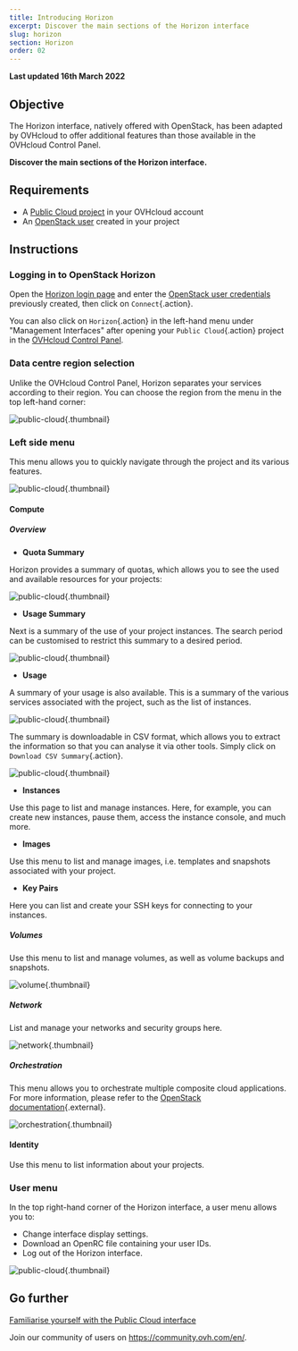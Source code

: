 ```yaml
---
title: Introducing Horizon
excerpt: Discover the main sections of the Horizon interface
slug: horizon
section: Horizon
order: 02
---
```


**Last updated 16th March 2022**

## Objective

The Horizon interface, natively offered with OpenStack, has been adapted by OVHcloud to offer additional features than those available in the OVHcloud Control Panel.

**Discover the main sections of the Horizon interface.**

## Requirements

- A [Public Cloud project](https://docs.ovh.com/ie/en/public-cloud/create_a_public_cloud_project/) in your OVHcloud account
- An [OpenStack user](../creation-and-deletion-of-openstack-user/) created in your project

## Instructions

### Logging in to OpenStack Horizon

Open the [Horizon login page](https://horizon.cloud.ovh.net/auth/login/) and enter the [OpenStack user credentials](../creation-and-deletion-of-openstack-user/) previously created, then click on `Connect`{.action}.

You can also click on `Horizon`{.action} in the left-hand menu under "Management Interfaces" after opening your `Public Cloud`{.action} project in the [OVHcloud Control Panel](https://www.ovh.com/auth/?action=gotomanager&from=https://www.ovh.ie/&ovhSubsidiary=ie).

### Data centre region selection

Unlike the OVHcloud Control Panel, Horizon separates your services according to their region. You can choose the region from the menu in the top left-hand corner:

![public-cloud](images/region2021.png){.thumbnail}

### Left side menu

This menu allows you to quickly navigate through the project and its various features.

![public-cloud](images/leftmenu2021.png){.thumbnail}

#### Compute

##### **Overview**

- **Quota Summary**

Horizon provides a summary of quotas, which allows you to see the used and available resources for your projects:

![public-cloud](images/quotas2021.png){.thumbnail}

- **Usage Summary**

Next is a summary of the use of your project instances. The search period can be customised to restrict this summary to a desired period.

![public-cloud](images/usagesummary2021.png){.thumbnail}

- **Usage**

A summary of your usage is also available. This is a summary of the various services associated with the project, such as the list of instances.

![public-cloud](images/usage2021.png){.thumbnail}

The summary is downloadable in CSV format, which allows you to extract the information so that you can analyse it via other tools. Simply click on `Download CSV Summary`{.action}.

![public-cloud](images/csv2021.png){.thumbnail}

- **Instances**

Use this page to list and manage instances. Here, for example, you can create new instances, pause them, access the instance console, and much more.

- **Images**

Use this menu to list and manage images, i.e. templates and snapshots associated with your project.

- **Key Pairs**

Here you can list and create your SSH keys for connecting to your instances.

##### **Volumes**

Use this menu to list and manage volumes, as well as volume backups and snapshots.

![volume](images/volumes2021.png){.thumbnail}

##### **Network**

List and manage your networks and security groups here. 

![network](images/network2021.png){.thumbnail}

##### **Orchestration**

This menu allows you to orchestrate multiple composite cloud applications.<br>
For more information, please refer to the [OpenStack documentation](https://docs.openstack.org/horizon/pike/user/stacks.html){.external}.

![orchestration](images/orchestration2021.png){.thumbnail}

#### Identity

Use this menu to list information about your projects.

### User menu

In the top right-hand corner of the Horizon interface, a user menu allows you to: 

- Change interface display settings.
- Download an OpenRC file containing your user IDs.
- Log out of the Horizon interface.

![public-cloud](images/username2021.png){.thumbnail}

## Go further

[Familiarise yourself with the Public Cloud interface](https://docs.ovh.com/ie/en/public-cloud/public-cloud-interface/)
 
Join our community of users on <https://community.ovh.com/en/>.